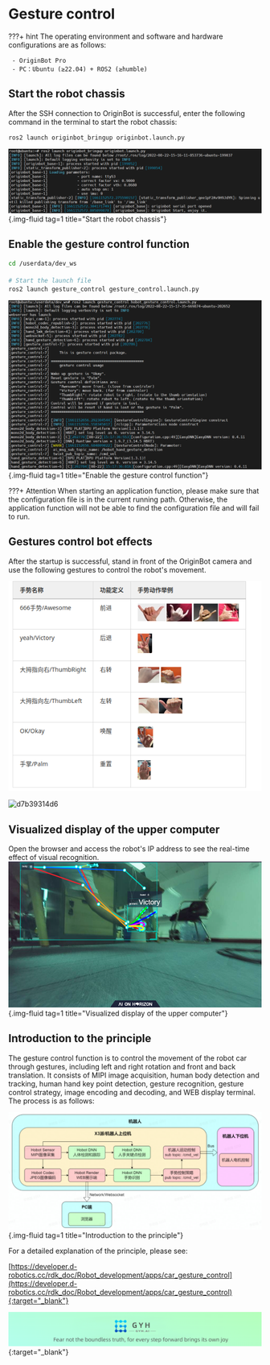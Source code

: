# **Gesture control**

???+ hint
    The operating environment and software and hardware configurations are as follows:
    

     - OriginBot Pro
     - PC：Ubuntu (≥22.04) + ROS2 (≥humble)



## **Start the robot chassis**

After the SSH connection to OriginBot is successful, enter the following command in the terminal to start the robot chassis:

```bash
ros2 launch originbot_bringup originbot.launch.py
```

![image-20220822151626109](../../assets/img/navigation/image-20220822151626109.png){.img-fluid tag=1 title="Start the robot chassis"}



## **Enable the gesture control function**

``` bash
cd /userdata/dev_ws

# Start the launch file
ros2 launch gesture_control gesture_control.launch.py
```

![image-20220822151747385](../../assets/img/gesture_control/image-20220822151747385.png){.img-fluid tag=1 title="Enable the gesture control function"}

???+ Attention
    When starting an application function, please make sure that the configuration file is in the current running path. Otherwise, the application function will not be able to find the configuration file and will fail to run.



## **Gestures control bot effects**

After the startup is successful, stand in front of the OriginBot camera and use the following gestures to control the robot's movement.



![img](../../assets/img/gesture_control/4a1462e1-2097-4458-b594-7da381ddd6ac-17246365.jpg)


![d7b39314d6](../../assets/img/gesture_control/d7b39314d6.gif)




## **Visualized display of the upper computer**

Open the browser and access the robot's IP address to see the real-time effect of visual recognition.
![image-20220922173203208](../../assets/img/gesture_control/image-20220922173203208.png){.img-fluid tag=1 title="Visualized display of the upper computer"}



## **Introduction to the principle**

The gesture control function is to control the movement of the robot car through gestures, including left and right rotation and front and back translation. It consists of MIPI image acquisition, human body detection and tracking, human hand key point detection, gesture recognition, gesture control strategy, image encoding and decoding, and WEB display terminal. The process is as follows:

![20220922181402](../../assets/img/gesture_control/20220922181402.png){.img-fluid tag=1 title="Introduction to the principle"}

For a detailed explanation of the principle, please see:

[https://developer.d-robotics.cc/rdk_doc/Robot_development/apps/car_gesture_control](https://developer.d-robotics.cc/rdk_doc/Robot_development/apps/car_gesture_control){:target="_blank"}

[![图片1](../../assets/img/footer_en.png)](https://www.guyuehome.com/){:target="_blank"}

